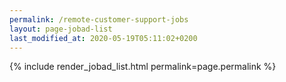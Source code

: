 ```yaml
---
permalink: /remote-customer-support-jobs
layout: page-jobad-list
last_modified_at: 2020-05-19T05:11:02+0200
---
```

{% include render_jobad_list.html permalink=page.permalink %}
